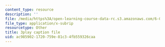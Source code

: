 ```yaml
---
content_type: resource
description: ''
file: /media/https%3A/open-learning-course-data-rc.s3.amazonaws.com/6-042j-mathematics-for-computer-science-fall-2010/ac9859021720759e81c34fb559326caa_SmFwFdESMHI.srt
file_type: application/x-subrip
resourcetype: Other
title: 3play caption file
uid: ac985902-1720-759e-81c3-4fb559326caa
---
```

